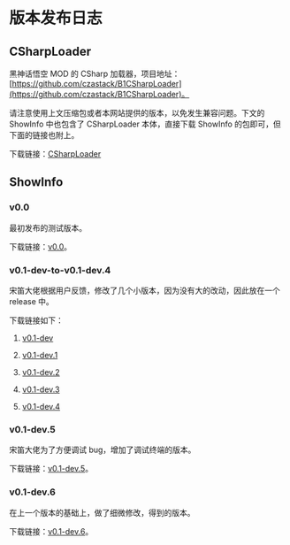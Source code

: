 # 版本发布日志

## CSharpLoader

黑神话悟空 MOD 的 CSharp 加载器，项目地址：[https://github.com/czastack/B1CSharpLoader](https://github.com/czastack/B1CSharpLoader)。

请注意使用上文压缩包或者本网站提供的版本，以免发生兼容问题。下文的 ShowInfo 中也包含了 CSharpLoader 本体，直接下载 ShowInfo 的包即可，但下面的链接也附上。

下载链接：[CSharpLoader](https://github.com/DavidingPlus/b1-showinfo/releases/download/CSharpLoader/CSharpLoader.zip)

## ShowInfo

### v0.0

最初发布的测试版本。

下载链接：[v0.0](https://github.com/DavidingPlus/b1-showinfo/releases/download/v0.0/v0.0.zip)。

### v0.1-dev-to-v0.1-dev.4

宋笛大佬根据用户反馈，修改了几个小版本，因为没有大的改动，因此放在一个 release 中。

下载链接如下：

1. [v0.1-dev](https://github.com/DavidingPlus/b1-showinfo/releases/download/v0.1-dev-to-v0.1-dev.4/v0.1-dev.zip)

2. [v0.1-dev.1](https://github.com/DavidingPlus/b1-showinfo/releases/download/v0.1-dev-to-v0.1-dev.4/v0.1-dev.1.zip)

3. [v0.1-dev.2](https://github.com/DavidingPlus/b1-showinfo/releases/download/v0.1-dev-to-v0.1-dev.4/v0.1-dev.2.zip)

4. [v0.1-dev.3](https://github.com/DavidingPlus/b1-showinfo/releases/download/v0.1-dev-to-v0.1-dev.4/v0.1-dev.3.zip)

5. [v0.1-dev.4](https://github.com/DavidingPlus/b1-showinfo/releases/download/v0.1-dev-to-v0.1-dev.4/v0.1-dev.4.zip)

### v0.1-dev.5

宋笛大佬为了方便调试 bug，增加了调试终端的版本。

下载链接：[v0.1-dev.5](https://github.com/DavidingPlus/b1-showinfo/releases/download/v0.1-dev.5/v0.1-dev.5.zip)。

### v0.1-dev.6

在上一个版本的基础上，做了细微修改，得到的版本。

下载链接：[v0.1-dev.6](https://github.com/DavidingPlus/b1-showinfo/releases/download/v0.1-dev.6/v0.1-dev.6.zip)。

